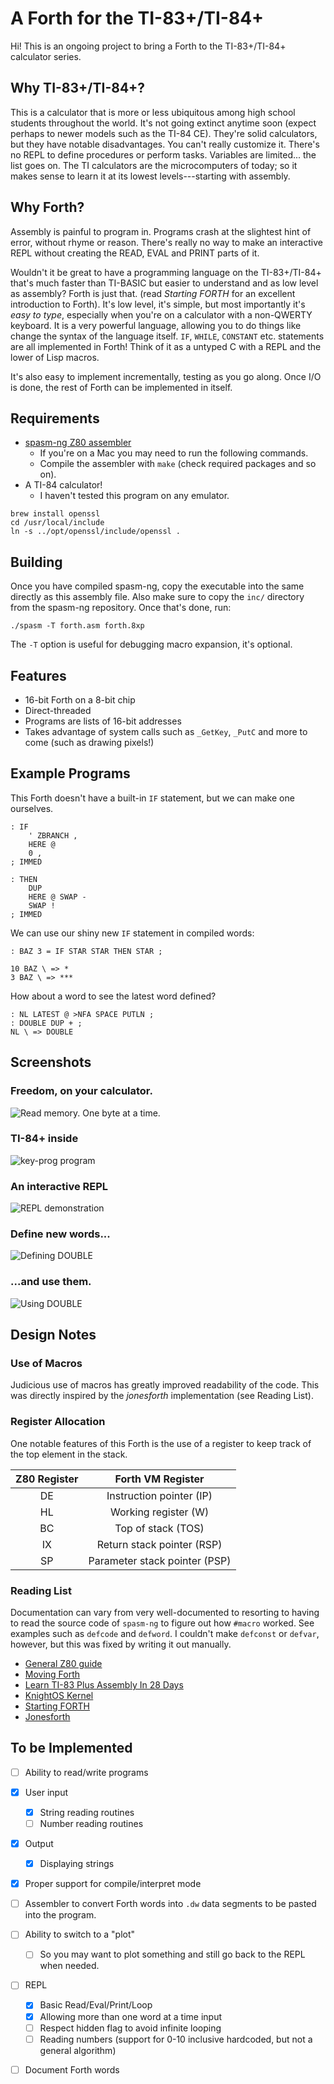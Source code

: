 # A Forth for the TI-83+/TI-84+

Hi!  This is an ongoing project to bring a Forth to the TI-83+/TI-84+
calculator series.

## Why TI-83+/TI-84+?
This is a calculator that is more or less ubiquitous among high school
students throughout the world.  It's not going extinct anytime soon
(expect perhaps to newer models such as the TI-84 CE).  They're solid
calculators, but they have notable disadvantages.  You can't really
customize it.  There's no REPL to define procedures or perform tasks.
Variables are limited... the list goes on.  The TI calculators are the
microcomputers of today; so it makes sense to learn it at its lowest
levels---starting with assembly.

## Why Forth?
Assembly is painful to program in.  Programs crash at the slightest
hint of error, without rhyme or reason.  There's really no way to make
an interactive REPL without creating the READ, EVAL and PRINT parts of
it.

Wouldn't it be great to have a programming language on the
TI-83+/TI-84+ that's much faster than TI-BASIC but easier to
understand and as low level as assembly?  Forth is just that.  (read
_Starting FORTH_ for an excellent introduction to Forth).  It's low
level, it's simple, but most importantly it's _easy to type_,
especially when you're on a calculator with a non-QWERTY keyboard.  It
is a very powerful language, allowing you to do things like change the
syntax of the language itself.  `IF`, `WHILE`, `CONSTANT`
etc. statements are all implemented in Forth!  Think of it as a
untyped C with a REPL and the lower of Lisp macros.

It's also easy to implement incrementally, testing as you go along.  Once
I/O is done, the rest of Forth can be implemented in itself.
## Requirements
- [spasm-ng Z80 assembler](https://github.com/alberthdev/spasm-ng)
  - If you're on a Mac you may need to run the following commands.
  - Compile the assembler with `make` (check required packages and so
    on).
- A TI-84 calculator!
  - I haven't tested this program on any emulator.

```shell
brew install openssl
cd /usr/local/include
ln -s ../opt/openssl/include/openssl .
```

## Building
Once you have compiled spasm-ng, copy the executable into the same
directly as this assembly file.  Also make sure to copy the `inc/`
directory from the spasm-ng repository.  Once that's done, run:
```shell
./spasm -T forth.asm forth.8xp
```
The `-T` option is useful for debugging macro expansion, it's
optional.

## Features
- 16-bit Forth on a 8-bit chip
- Direct-threaded
- Programs are lists of 16-bit addresses
- Takes advantage of system calls such as `_GetKey`, `_PutC` and more
  to come (such as drawing pixels!)
## Example Programs
This Forth doesn't have a built-in `IF` statement, but we can make one ourselves.
```forth
: IF
	' ZBRANCH ,
	HERE @
	0 ,
; IMMED

: THEN
	DUP
	HERE @ SWAP -
	SWAP !
; IMMED
```

We can use our shiny new `IF` statement in compiled words:

```forth
: BAZ 3 = IF STAR STAR THEN STAR ;

10 BAZ \ => *
3 BAZ \ => ***
```
How about a word to see the latest word defined?
```forth
: NL LATEST @ >NFA SPACE PUTLN ;
: DOUBLE DUP + ;
NL \ => DOUBLE
```


## Screenshots
### Freedom, on your calculator.
![Read memory.  One byte at a time.](repl3.png)

### TI-84+ inside
![key-prog program](demo2.png)

### An interactive REPL
![REPL demonstration](repl1.png)

### Define new words...
![Defining DOUBLE](repl4.png)

### ...and use them.
![Using DOUBLE](repl5.png)

## Design Notes
### Use of Macros
Judicious use of macros has greatly improved readability of the code.
This was directly inspired by the _jonesforth_ implementation (see
Reading List).
### Register Allocation
One notable features of this Forth is the use of a register to keep
track of the top element in the stack.

| Z80 Register | Forth VM Register             |
| :---:        | :---:                         |
| DE           | Instruction pointer (IP)      |
| HL           | Working register (W)          |
| BC           | Top of stack (TOS)            |
| IX           | Return stack pointer (RSP)    |
| SP           | Parameter stack pointer (PSP) |
### Reading List
Documentation can vary from very well-documented to resorting to
having to read the source code of `spasm-ng` to figure out how
`#macro` worked.  See examples such as `defcode` and `defword`.  I
couldn't make `defconst` or `defvar`, however, but this was fixed by
writing it out manually.

- [General Z80 guide](http://jgmalcolm.com/z80/#advanced)
- [Moving Forth](http://www.bradrodriguez.com/papers/moving1.htm)
- [Learn TI-83 Plus Assembly In 28 Days](http://tutorials.eeems.ca/ASMin28Days/welcome.html)
- [KnightOS Kernel](https://github.com/KnightOS/kernel)
- [Starting FORTH](https://www.forth.com/starting-forth/)
- [Jonesforth](http://git.annexia.org/?p=jonesforth.git)

## To be Implemented
- [ ] Ability to read/write programs
- [x] User input
  - [x] String reading routines
  - [ ] Number reading routines
- [x] Output
  - [x] Displaying strings
- [x] Proper support for compile/interpret mode
- [ ] Assembler to convert Forth words into `.dw` data segments to be
pasted into the program.
- [ ] Ability to switch to a "plot"
  - [ ] So you may want to plot something and still go back to the
        REPL when needed.
- [ ] REPL
  - [x] Basic Read/Eval/Print/Loop
  - [x] Allowing more than one word at a time input
  - [ ] Respect hidden flag to avoid infinite looping
  - [ ] Reading numbers (support for 0-10 inclusive hardcoded, but not
        a general algorithm)
- [ ] Document Forth words

